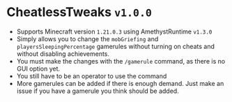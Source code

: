 # CheatlessTweaks `v1.0.0`
* Supports Minecraft version `1.21.0.3` using AmethystRuntime `v1.3.0`
* Simply allows you to change the `mobGriefing` and `playersSleepingPercentage` gamerules without turning on cheats and without disabling achievements.
* You must make the changes with the `/gamerule` command, as there is no GUI option yet.
* You still have to be an operator to use the command
* More gamerules can be added if there is enough demand. Just make an issue if you have a gamerule you think should be added.
